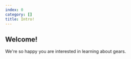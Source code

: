 ```yaml
---
index: 0
category: []
title: Intro!
---
```


## Welcome!

We're so happy you are interested in learning about gears.
